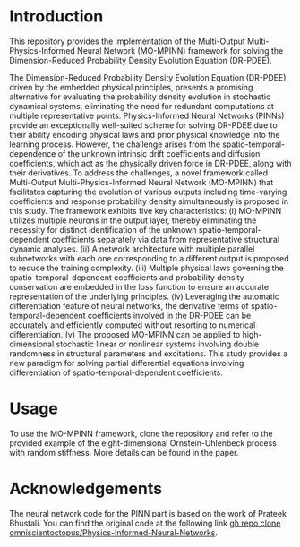 # Introduction
This repository provides the implementation of the Multi-Output Multi-Physics-Informed Neural Network (MO-MPINN) framework for solving the Dimension-Reduced Probability Density Evolution Equation (DR-PDEE). 

The Dimension-Reduced Probability Density Evolution Equation (DR-PDEE), driven by the embedded physical principles, presents a promising alternative for evaluating the probability density evolution in stochastic dynamical systems, eliminating the need for redundant computations at multiple representative points. Physics-Informed Neural Networks (PINNs) provide an exceptionally well-suited scheme for solving DR-PDEE due to their ability encoding physical laws and prior physical knowledge into the learning process. However, the challenge arises from the spatio-temporal-dependence of the unknown intrinsic drift coefficients and diffusion coefficients, which act as the physically driven force in DR-PDEE, along with their derivatives. To address the challenges, a novel framework called Multi-Output Multi-Physics-Informed Neural Network (MO-MPINN) that facilitates capturing the evolution of various outputs including time-varying coefficients and response probability density simultaneously is proposed in this study. The framework exhibits five key characteristics: (i) MO-MPINN utilizes multiple neurons in the output layer, thereby eliminating the necessity for distinct identification of the unknown spatio-temporal-dependent coefficients separately via data from representative structural dynamic analyses. (ii) A network architecture with multiple parallel subnetworks with each one corresponding to a different output is proposed to reduce the training complexity. (iii) Multiple physical laws governing the spatio-temporal-dependent coefficients and probability density conservation are embedded in the loss function to ensure an accurate representation of the underlying principles. (iv) Leveraging the automatic differentiation feature of neural networks, the derivative terms of spatio-temporal-dependent coefficients involved in the DR-PDEE can be accurately and efficiently computed without resorting to numerical differentiation. (v) The proposed MO-MPINN can be applied to high-dimensional stochastic linear or nonlinear systems involving double randomness in structural parameters and excitations.  This study provides a new paradigm for solving partial differential equations involving differentiation of spatio-temporal-dependent coefficients. 

# Usage
To use the MO-MPINN framework, clone the repository and refer to the provided example of the eight-dimensional Ornstein-Uhlenbeck process with random stiffness. More details can be found in the paper.

# Acknowledgements
The neural network code for the PINN part is based on the work of Prateek Bhustali. You can find the original code at the following link [gh repo clone omniscientoctopus/Physics-Informed-Neural-Networks](https://github.com/omniscientoctopus/Physics-Informed-Neural-Networks.git).
